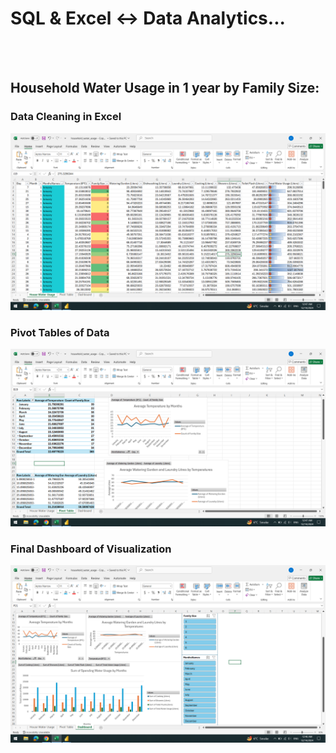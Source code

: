 <h1>SQL & Excel <-> Data Analytics...</h1> <br><br>

<h2>Household Water Usage in 1 year by Family Size:</h2>

<h3>Data Cleaning in Excel</h3>
<img src="ExcelProject/dataCleaningExcel.png"> <br>

<h3>Pivot Tables of Data</h3>
<img src="ExcelProject/pivotTable.png"> <br>

<h3>Final Dashboard of Visualization</h3>
<img src="ExcelProject/dashboard.png"> <br>